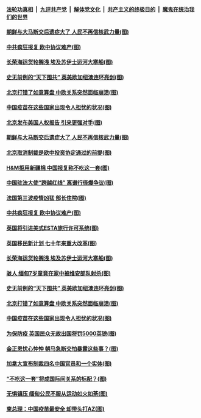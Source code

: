 

####  [法轮功真相](../../../../basic/blob/master/README.md?t=03260031) &nbsp;|&nbsp; [九评共产党](../../../../9ping.md/blob/master/README.md?t=03260031) &nbsp;|&nbsp; [解体党文化](../../../../jtdwh.md/blob/master/README.md?t=03260031)  &nbsp;|&nbsp; [共产主义的终极目的](../../../../gczydzjmd.md/blob/master/README.md?t=03260031) &nbsp;|&nbsp; [魔鬼在统治我们的世界](../../../../mgztzwmdsj.md/blob/master/README.md?t=03260031) 

#### [朝鲜与大马断交后遗症大了 人民不再信核武力量(图)](../pages/p9/966580.md?t=03260031) 

#### [中共疯狂报复 欧中协议难产(图)](../pages/p9/966598.md?t=03260031) 

#### [长荣海运货轮搁浅 埃及苏伊士运河大塞船(图)](../pages/p9/966578.md?t=03260031) 

#### [史无前例的“天下围共” 英美欧加纽澳连环亮剑(图)](../pages/p9/966461.md?t=03260031) 

#### [北京打错了如意算盘 中欧关系突然面临崩溃(图)](../pages/p9/966543.md?t=03260031) 

#### [中国疫苗在这些国家出现令人担忧的状况(图)](../pages/p9/966465.md?t=03260031) 

#### [北京发布美国人权报告 引来更强对手(图)](../pages/p9/966711.md?t=03260031) 

#### [朝鲜与大马断交后遗症大了 人民不再信核武力量(图)](../pages/p9/966580.md?t=03260031) 

#### [北京取消制裁是欧中投资协定通过的前提(图)](../pages/p9/966654.md?t=03260031) 

#### [H&amp;M拒用新疆棉 中国报复称不吃这一套(图)](../pages/p9/966649.md?t=03260031) 

#### [中国驻法大使“跨越红线” 离谱行径爆争议(图)](../pages/p9/966584.md?t=03260031) 

#### [法国第三波疫情凶猛 部长住院(图)](../pages/p9/966602.md?t=03260031) 

#### [中共疯狂报复 欧中协议难产(图)](../pages/p9/966598.md?t=03260031) 

#### [英国将引进美式ESTA旅行许可系统(图)](../pages/p9/966592.md?t=03260031) 

#### [英国移民新计划 七十年来重大改革(图)](../pages/p9/966587.md?t=03260031) 

#### [长荣海运货轮搁浅 埃及苏伊士运河大塞船(图)](../pages/p9/966578.md?t=03260031) 

#### [骇人 缅甸7岁童竟在家中被维安部队射杀(图)](../pages/p9/966572.md?t=03260031) 

#### [史无前例的“天下围共” 英美欧加纽澳连环亮剑(图)](../pages/p9/966461.md?t=03260031) 

#### [北京打错了如意算盘 中欧关系突然面临崩溃(图)](../pages/p9/966543.md?t=03260031) 

#### [中国疫苗在这些国家出现令人担忧的状况(图)](../pages/p9/966465.md?t=03260031) 

#### [为保防疫 英国民众无故出国将罚5000英镑(图)](../pages/p9/966484.md?t=03260031) 

#### [金正恩忧心忡忡 朝马急断交怕暴露这些事？(图)](../pages/p9/966343.md?t=03260031) 

#### [加拿大宣布制裁四名中国官员和一个实体(图)](../pages/p9/966427.md?t=03260031) 

#### [“不吃这一套”将成国际间关系的标配？(图)](../pages/p9/966425.md?t=03260031) 

#### [无惧镇压 缅甸公民不服从运动如火如荼(图)](../pages/p9/966424.md?t=03260031) 

#### [柬总理：中国疫苗最安全 却带头打AZ(图)](../pages/p9/966338.md?t=03260031) 

